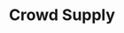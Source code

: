 ---
facebook: https://facebook.com/crowdsupply
instagram: https://instagram.com/crowdsupply
logohandle: crowdsupply
sort: crowdsupply
title: Crowd Supply
twitter: https://x.com/crowd_supply
website: https://www.crowdsupply.com/
youtube: https://youtube.com/channel/UCEy6epGOpSspDO09v4IPRAw
---